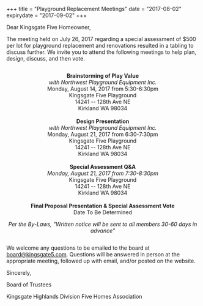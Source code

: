 +++
title = "Playground Replacement Meetings"
date = "2017-08-02"
expirydate = "2017-09-02"
+++

Dear Kingsgate Five Homeowner,

The meeting held on July 26, 2017 regarding a special assessment of $500 per lot for playground replacement and renovations resulted in a tabling to discuss further.  We invite you to attend the following meetings to help plan, design, discuss, and then vote.

<div style="text-align: center; margin-top: 2em; margin-bottom: 2em;">

<strong>Brainstorming of Play Value</strong><br />
<em>with Northwest Playground Equipment Inc.</em><br />
Monday, August 14, 2017 from 5:30-6:30pm<br />
Kingsgate Five Playground<br />
14241 -- 128th Ave NE<br />
Kirkland WA 98034<br />
<br />
<strong>Design Presentation</strong><br />
<em>with Northwest Playground Equipment Inc.</em><br />
Monday, August 21, 2017 from 6:30-7:30pm<br />
Kingsgate Five Playground<br />
14241 -- 128th Ave NE<br />
Kirkland WA 98034<br />
<br />
<strong>Special Assessment Q&A</strong><br />
<em>Monday, August 21, 2017 from 7:30-8:30pm</em><br />
Kingsgate Five Playground<br />
14241 -- 128th Ave NE<br />
Kirkland WA 98034<br />
<br />
<strong>Final Proposal Presentation & Special Assessment Vote</strong><br />
Date To Be Determined<br />

<em>Per the By-Laws, "Written notice will be sent to all members 30-60 days in advance"</em>
</div>

We welcome any questions to be emailed to the board at <board@kingsgate5.com>. Questions will be answered in person at the appropriate meeting, followed up with email, and/or posted on the website.

Sincerely,

Board of Trustees

Kingsgate Highlands Division Five Homes Association

